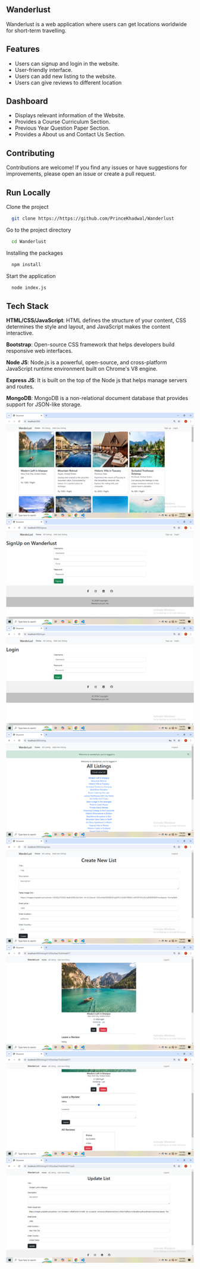 ## Wanderlust

Wanderlust is a web application where users can get locations worldwide for short-term travelling.

## Features

- Users can signup and login in the website.
- User-friendly interface.
- Users can add new listing to the website.
- Users can give reviews to different location

  
## Dashboard

- Displays relevant information of the Website.
- Provides a Course Curriculum Section.
- Previous Year Question Paper Section.
- Provides a About us and Contact Us Section.



## Contributing
Contributions are welcome! If you find any issues or have suggestions for improvements, please open an issue or create a pull request.


## Run Locally

Clone the project

```bash
  git clone https://https://github.com/PrinceKhadwal/Wanderlust
```

Go to the project directory

```bash
  cd Wanderlust
```

Installing the packages

```bash
  npm install
```

Start the application

```bash
  node index.js
```


## Tech Stack


**HTML/CSS/JavaScript**: HTML defines the structure of your content, CSS determines the style and layout, and JavaScript makes the content interactive.

**Bootstrap**: Open-source CSS framework that helps developers build responsive web interfaces.

**Node JS**: Node.js is a powerful, open-source, and cross-platform JavaScript runtime environment built on Chrome's V8 engine.

**Express JS**: It is built on the top of the Node js that helps manage servers and routes.

**MongoDB**: MongoDB is a non-relational document database that provides support for JSON-like storage.



<img src="https://github.com/PrinceKhadwal/Wanderlust-using-Backend/blob/main/screenshots/s1.png" />
<img src="https://github.com/PrinceKhadwal/Wanderlust-using-Backend/blob/main/screenshots/s2.png" />
<img src="https://github.com/PrinceKhadwal/Wanderlust-using-Backend/blob/main/screenshots/s3.png" />
<img src="https://github.com/PrinceKhadwal/Wanderlust-using-Backend/blob/main/screenshots/s4.png" />
<img src="https://github.com/PrinceKhadwal/Wanderlust-using-Backend/blob/main/screenshots/s5.png" />
<img src="https://github.com/PrinceKhadwal/Wanderlust-using-Backend/blob/main/screenshots/s6.png" />
<img src="https://github.com/PrinceKhadwal/Wanderlust-using-Backend/blob/main/screenshots/s7.png" />
<img src="https://github.com/PrinceKhadwal/Wanderlust-using-Backend/blob/main/screenshots/s8.png" />




